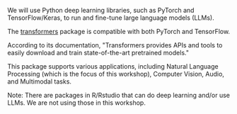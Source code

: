 We will use Python deep learning libraries, such as PyTorch and TensorFlow/Keras, to run and fine-tune large language models (LLMs).
  
The [transformers](https://huggingface.co/docs/transformers/en/index) package is compatible with both PyTorch and TensorFlow. 

According to its documentation, "Transformers provides APIs and tools to easily download and train state-of-the-art pretrained models." 

This package supports various applications, including Natural Language Processing (which is the focus of this workshop), Computer Vision, Audio, and Multimodal tasks.










Note: There are packages in R/Rstudio that can do deep learning and/or use LLMs.  We are not using those in this workshop.


